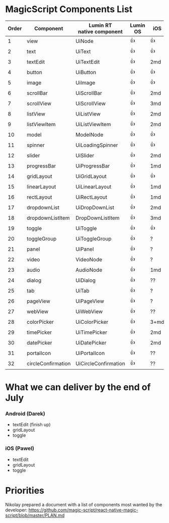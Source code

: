 ﻿# MagicScript Components List

Order | Component | Lumin RT<br>native component | Lumin OS | iOS | Android
------|-----------|----------|-------------|-----|---------
 1 | view | UiNode | :thumbsup: | :thumbsup: | :thumbsup:
 2 | text | UiText | :thumbsup: | :thumbsup: | :thumbsup:
 3 | textEdit | UiTextEdit | :thumbsup: | 2md | 2h
 4 | button | UiButton | :thumbsup: | :thumbsup: | :thumbsup:
 5 | image | UiImage | :thumbsup: | :thumbsup: | :thumbsup:
 6 | scrollBar | UiScrollBar | :thumbsup: | 2md | 2md
 7 | scrollView | UiScrollView | :thumbsup: | 3md | 3md
 8 | listView | UiListView | :thumbsup: | 2md | 2md
 9 | listViewItem | UiListViewItem | :thumbsup: | 2md | 2md
10 | model | ModelNode | :thumbsup: | :thumbsup: | :thumbsup:
11 | spinner | UiLoadingSpinner | :thumbsup: | :thumbsup:| :thumbsup:
12 | slider | UiSlider | :thumbsup: | 2md | 2md
13 | progressBar | UiProgressBar | :thumbsup: | 1md | 1.5md
14 | gridLayout | UiGridLayout | :thumbsup: | :thumbsup: | 2.5md
15 | linearLayout | UiLinearLayout | :thumbsup: | 1md | 2md
16 | rectLayout | UiRectLayout | :thumbsup: | 1md | 1md
17 | dropdownList | UiDropDownList | :thumbsup: | 2md | 2md
18 | dropdownListItem | DropDownListItem | :thumbsup: | 3md | 2.5md
19 | toggle | UiToggle | :thumbsup: | :thumbsup: | 1md
20 | toggleGroup | UiToggleGroup | :thumbsup: | ? | ?
21 | panel | UiPanel | :thumbsup: | ? | ?
22 | video | VideoNode | :thumbsup: | ? | ?
23 | audio | AudioNode | :thumbsup: | 1md | 2md
24 | dialog | UiDialog | :thumbsup: | ?? | ?
25 | tab | UiTab | :thumbsup: | ? | ?
26 | pageView | UiPageView | :thumbsup: | ? | ?
27 | webView | UiWebView | :thumbsup: | ?? | 3md
28 | colorPicker | UiColorPicker | :thumbsup: | 3+md | 3md
29 | timePicker | UiTimePicker | :thumbsup: | 2md | 2.5md
30 | datePicker | UiDatePicker | :thumbsup: | 2md | 2.5md
31 | portalIcon | UiPortalIcon | :thumbsup: | ??
32 | circleConfirmation | UiCircleConfirmation | :thumbsup: | ??

# What we can deliver by the end of July

### Android (Darek)
- textEdit (finish up)
- gridLayout
- toggle

### iOS (Pawel)
- textEdit
- gridLayout
- toggle

# Priorities

Nikolay prepared a document with a list of components most wanted by the developer:
https://github.com/magic-script/react-native-magic-script/blob/master/PLAN.md


